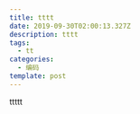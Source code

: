 ```yaml
---
title: tttt
date: 2019-09-30T02:00:13.327Z
description: tttt
tags:
  - tt
categories:
  - 编码
template: post
---
```

ttttt
